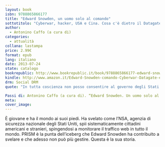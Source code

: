 ```yaml
---
layout: book
isbn: 9788865866177
title: "Edward Snowden, un uomo solo al comando"
sottotitolo: "Cyberwar, hacker, USA e Cina. Cosa c'è dietro il Datagate"
author:
  - Antonino Caffo (a cura di)
categories:
  - attualità
collana: lastampa
price: 2.99€
format: epub
lang: italiano
date: 2013-07-24
state: catalogo
bookrepublic: http://www.bookrepublic.it/book/9788865866177-edward-snowden-un-uomo-solo-al-comando-cyberwar-hacker-usa-e-cina-cosa-ce-dietro-il-datagate/
kindle: http://www.amazon.it/Edward-Snowden-comando-Cyberwar-Datagate-ebook/dp/B00E4S8ROU/
drm: Social DRM
quote: "In tutta coscienza non posso consentire al governo degli Stati Uniti di distruggere la privacy, la libertà di Internet e di parola delle persone di tutto il mondo con questa enorme macchina di sorveglianza che stanno costruendo. (E. Snowden)"

Passi di: Antonino Caffo (a cura di). “Edward Snowden. Un uomo solo al comando”. iBooks. https://itunes.apple.com/WebObjects/MZStore.woa/wa/viewBook?id=62B13FC37EF7457537146ED437203BF5
meta:
cover_image:
---
```

&Egrave; giovane e ha il mondo ai suoi piedi. Ha svelato come l&rsquo;NSA, agenzia di sicurezza nazionale degli Stati Uniti, spii sistematicamente cittadini americani e stranieri, spingendosi a monitorare il traffico web in tutto il mondo. PRISM &egrave; la punta dell&rsquo;iceberg che Edward Snowden ha contribuito a svelare e che adesso non pu&ograve; pi&ugrave; gestire. Questa &egrave; la sua storia.